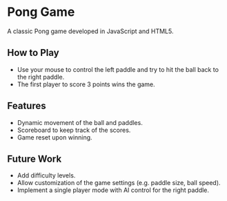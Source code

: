 Pong Game
=========

A classic Pong game developed in JavaScript and HTML5.

How to Play
-----------

-   Use your mouse to control the left paddle and try to hit the ball back to the right paddle.
-   The first player to score 3 points wins the game.

Features
--------

-   Dynamic movement of the ball and paddles.
-   Scoreboard to keep track of the scores.
-   Game reset upon winning.

Future Work
-----------

-   Add difficulty levels.
-   Allow customization of the game settings (e.g. paddle size, ball speed).
-   Implement a single player mode with AI control for the right paddle.
